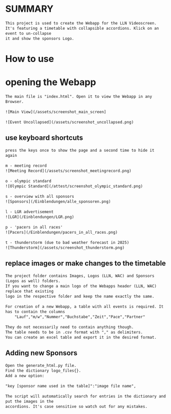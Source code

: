 # SUMMARY 

	This project is used to create the Webapp for the LLN Videoscreen.
	It's featuring a timetable with collapsible accordions. Klick on an event to un-collapse 
	it and show the sponsors Logo.

# How to use

# opening the Webapp 

	The main file is "index.html". Open it to view the Webapp in any Browser.
	
	![Main View](/assets/screenshot_main_screen]
	
	![Event Uncollapsed](/assets/screenshot_uncollapsed.png)

## use keyboard shortcuts

	press the keys once to show the page and a second time to hide it again

	m - meeting record
	![Meeting Record](/assets/screenshot_meetingrecord.png)
	
	o - olympic standard
	![Olympic Standard](/attest/screenshot_olympic_standard.png)
	
	s - overview with all sponsors
	![Sponsors](/Einblendungen/alle_sponsoren.png)
	
	l - LGR advertisement
	![LGR](/Einblendungen/LGR.png)
	
	p - 'pacers in all races'
	![Pacers](/Einblendungen/pacers_in_all_races.png)
	
	t - thunderstorm (due to bad weather forecast in 2025)
	![Thunderstorm](/assets/screenshot_thunderstorm.png)


## replace images or make changes to the timetable

	The project folder contains Images, Logos (LLN, WAC) and Sponsors (Logos as well) folders.
	If you want to change a main logo of the Webapps header (LLN, WAC) replace that existing 
	logo in the respective folder and keep the name exactly the same.

	For creation of a new Webapp, a table with all events is required. It has to contain the columns 
		"Lauf","m/w","Nummer","Buchstabe","Zeit","Pace","Partner"

	They do not necessarily need to contain anything though. 
	The table needs to be in .csv format with "," as delimiters.
	You can create an excel table and export it in the desired format.

## Adding new Sponsors

	Open the generate_html.py file.
	Find the dictionary logo_files{}.
	Add a new option:

	"key [sponsor name used in the table]":"image file name",

	The script will automatically search for entries in the dictionary and put the images in the 
	accordions. It's case sensitive so watch out for any mistakes.








 